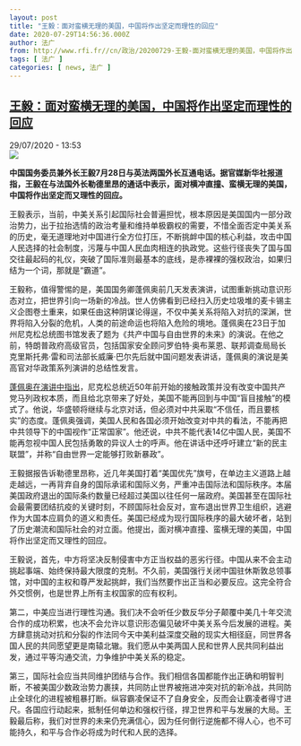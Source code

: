 ```yaml
---
layout: post
title: "王毅：面对蛮横无理的美国，中国将作出坚定而理性的回应"
date: 2020-07-29T14:56:36.000Z
author: 法广
from: http://www.rfi.fr//cn/政治/20200729-王毅-面对蛮横无理的美国，中国将作出坚定而理性的回应
tags: [ 法广 ]
categories: [ news, 法广 ]
---
```

<!--1596034596000-->
[王毅：面对蛮横无理的美国，中国将作出坚定而理性的回应](http://www.rfi.fr//cn/%E6%94%BF%E6%B2%BB/20200729-%E7%8E%8B%E6%AF%85-%E9%9D%A2%E5%AF%B9%E8%9B%AE%E6%A8%AA%E6%97%A0%E7%90%86%E7%9A%84%E7%BE%8E%E5%9B%BD%EF%BC%8C%E4%B8%AD%E5%9B%BD%E5%B0%86%E4%BD%9C%E5%87%BA%E5%9D%9A%E5%AE%9A%E8%80%8C%E7%90%86%E6%80%A7%E7%9A%84%E5%9B%9E%E5%BA%94)
------

<div>
<div>29/07/2020 - 13:53</div><img src="https://s.rfi.fr/media/display/628217ce-8965-11ea-994a-005056bf87d6/w:310/p:16x9/wang-yi.jpg"><p><strong>中国国务委员兼外长王毅7月28日与英法两国外长互通电话。据官媒新华社报道指，王毅在与法国外长勒德里昂的通话中表示，面对横冲直撞、蛮横无理的美国，中国将作出坚定而又理性的回应。</strong></p><div class="t-content__body u-clearfix"><div class="m-interstitial"></div><p>王毅表示，当前，中美关系引起国际社会普遍担忧，根本原因是美国国内一部分政治势力，出于拉抬选情的政治考量和维持单极霸权的需要，不惜全面否定中美关系的历史，毫无道理地对中国进行全方位打压，不断挑衅中国的核心利益，攻击中国人民选择的社会制度，污蔑与中国人民血肉相连的执政党。这些行径丧失了国与国交往最起码的礼仪，突破了国际准则最基本的底线，是赤裸裸的强权政治，如果归结为一个词，那就是“霸道”。</p><p>王毅称，值得警惕的是，美国国务卿蓬佩奥前几天发表演讲，试图重新挑动意识形态对立，把世界引向一场新的冷战。世人仿佛看到已经扫入历史垃圾堆的麦卡锡主义企图卷土重来，如果任由这种阴谋论得逞，不仅中美关系将陷入对抗的深渊，世界将陷入分裂的危机，人类的前途命运也将陷入危险的境地。蓬佩奥在23日于加州尼克松总统图书馆发表了题为《共产中国与自由世界的未来》的演说。在他之前，特朗普政府高级官员，包括国家安全顾问罗伯特·奥布莱恩、联邦调查局局长克里斯托弗·雷和司法部长威廉·巴尔先后就中国问题发表讲话，蓬佩奥的演说是美高官对华政策系列演讲的总结性发言。</p><p><a target="_blank" href="http://china.usembassy-china.org.cn/zh/communist-china-and-the-free-worlds-future-zh/">蓬佩奥在演讲中指出</a>，尼克松总统近50年前开始的接触政策并没有改变中国共产党马列政权本质，而且给北京带来了好处，美国不能再回到与中国“盲目接触”的模式了。他说，华盛顿将继续与北京对话，但必须对中共采取“不信任，而且要核实”的态度。蓬佩奥强调，美国人民和各国必须开始改变对中共的看法，不能再把中共领导下的中国视作“正常国家”。他还说，中共不能代表14亿中国人民，美国不能再忽视中国人民包括勇敢的异议人士的呼声。他在讲话中还呼吁建立“新的民主联盟”，并称“自由世界一定能够打败新暴政”。</p><p>王毅据报告诉勒德里昂称，近几年美国打着“美国优先”旗号，在单边主义道路上越走越远，一再背弃自身的国际承诺和国际义务，严重冲击国际法和国际秩序。本届美国政府退出的国际条约数量已经超过美国以往任何一届政府。美国甚至在国际社会最需要团结抗疫的关键时刻，不顾国际社会反对，宣布退出世界卫生组织，逃避作为大国本应肩负的道义和责任。美国已经成为现行国际秩序的最大破坏者，站到了历史潮流和国际社会的对立面。他提出，面对横冲直撞、蛮横无理的美国，中国将作出坚定而又理性的回应。</p><p>王毅说，首先，中方将坚决反制侵害中方正当权益的恶劣行径。中国从来不会主动挑起事端、始终保持最大限度的克制。不久前，美国强行关闭中国驻休斯敦总领事馆，对中国的主权和尊严发起挑衅，我们当然要作出正当和必要反应。这完全符合外交惯例，也是世界上所有主权国家的应有权利。</p><p>第二，中美应当进行理性沟通。我们决不会听任少数反华分子颠覆中美几十年交流合作的成功积累，也决不会允许以意识形态偏见破坏中美关系今后发展的进程。美方肆意挑动对抗和分裂的作法同今天中美利益深度交融的现实大相径庭，同世界各国人民的共同愿望更是南辕北辙。我们愿从中美两国人民和世界人民共同利益出发，通过平等沟通交流，力争维护中美关系的稳定。</p><p>第三，国际社会应当共同维护团结与合作。我们相信各国都能作出正确和明智判断，不被美国少数政治势力裹挟，共同防止世界被拖进冲突对抗的新冷战，共同防止全球化的进程被粗暴打断。纵容霸凌保证不了自身安全，反而会让霸凌者得寸进尺。各国应行动起来，抵制任何单边和强权行径，捍卫世界和平与发展的大局。王毅最后称，我们对世界的未来仍充满信心，因为任何倒行逆施都不得人心，也不可能持久，和平与合作必将成为时代和人民的选择。</p><div class="o-self-promo o-self-promo--nl o-self-promo--hidden" data-selfpromo-newsletter></div><div class="o-self-promo o-self-promo--app o-self-promo--hidden" data-selfpromo-app></div></div>
</div>
